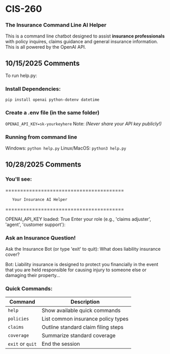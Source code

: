 # CIS-260

### The Insurance Command Line AI Helper

This is a command line chatbot designed to assist **insurance professionals** with policy inquires, claims guidance and general insurance information. This is all powered by the OpenAI API.

## 10/15/2025 Comments

To run help.py:


### Install Dependencies: 
`pip install openai python-dotenv datetime`

### Create a .env file (in the same folder)
`OPENAI_API_KEY=sk-yourkeyhere`
Note: *(Never share your API key publicly!)*

### Running from command line

Windows: `python help.py`
Linux/MacOS: `python3 help.py`

## 10/28/2025 Comments

### You'll see:


========================================

       Your Insurance AI Helper
       
========================================


OPENAI_API_KEY loaded: True
Enter your role (e.g., 'claims adjuster', 'agent', 'customer support'):

### Ask an Insurance Question!
Ask the Insurance Bot (or type 'exit' to quit): What does liability insurance cover?

Bot: Liability insurance is designed to protect you financially in the event that you are held responsible for causing injury to someone else or damaging their property...

### Quick Commands: 

| Command          | Description                         |
| ---------------- | ----------------------------------- |
| `help`           | Show available quick commands       |
| `policies`       | List common insurance policy types  |
| `claims`         | Outline standard claim filing steps |
| `coverage`       | Summarize standard coverage         |
| `exit` or `quit` | End the session                     |

